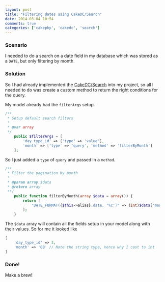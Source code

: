 ```yaml
---
layout: post
title: "Filtering dates using CakeDC/Search"
date: 2014-03-04 10:54
comments: true
categories: ['cakephp', 'cakedc', 'search']
---
```


### Scenario
I needed to do a search on a date field in my database which was stored as a `DATE`, but only filtering by month.

### Solution
So I had already implemented the [CakeDC/Search](https://github.com/cakedc/search) into my project, so all I needed to do was create a custom method to return the right conditions for the query.  

My model already had the `filterArgs` setup.  

```php
/**
 * Setup default search filters
 *
 * @var array
 */
	public $filterArgs = [
		'day_type_id' => ['type' => 'value'],
        'month' => ['type' => 'query', 'method' => 'filterByMonth']
	];
```

So I just added a `type` of `query` and passed in a `method`.  

```php
/**
 * Filter the pagination by month
 *
 * @param array $data
 * @return array
 **/
    public function filterByMonth(array $data = array()) {
        return [
            "DATE_FORMAT({$this->alias}.date, '%c')" => (int)$data['month']
        ];
    }
```

The `$data` array will contain all the fields setup in your model along with their values. So for me it looked like  

```php
[
    'day_type_id' => 3,
    'month' => '08' // Note the string type, hence why I cast to int
]
```

### Done!
Make a brew!
